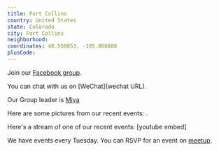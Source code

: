 ```yaml
---
title: Fort Collins
country: United States
state: Colorado
city: Fort Collins
neighborhood: 
coordinates: 40.550853, -105.066808
plusCode:
---
```

Join our [Facebook group](https://www.facebook.com/groups/free.code.camp.fort.collins).

You can chat with us on [WeChat](wechat URL).

Our Group leader is [Miya](freecodecamp.org/miya)

Here are some pictures from our recent events:
![]().

Here's a stream of one of our recent events:
[youtube embed]

We have events every Tuesday. You can RSVP for an event on [meetup](meetupurl).
